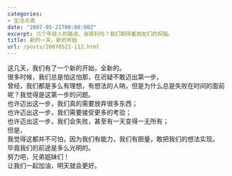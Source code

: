 ```yaml
---
categories:
- 生活点滴
date: "2007-05-21T00:00:00Z"
excerpt: 几个年轻人的路途，会顺利吗？我们期待着朋友们的祝福。
title: 新的一天，新的开始
url: /posts/20070521-112.html
---
```

这几天，我们有了一个新的开始，全新的。  
很多时候，我们总是怕这怕那，在迟疑不敢迈出第一步。  
曾经，我们都是多么有理想，有想法的人呐，但是为什么总是失败在时间的面前呢？我觉得是这第一步的问题。  
也许迈出这一步，我们真的需要放弃很多东西；  
也许迈出这一步，我们需要接受更多的考验；  
也许迈出这一步，我们会失败，甚至有一天变得一无所有；  
但是，  
我觉得这都并不可怕，因为我们有能力，我们有胆量，敢把我们的想法实现。  
毕竟我们的前途是多么光明的。  
努力吧，兄弟姐妹们！  
让我们一起加油，明天就会更好。